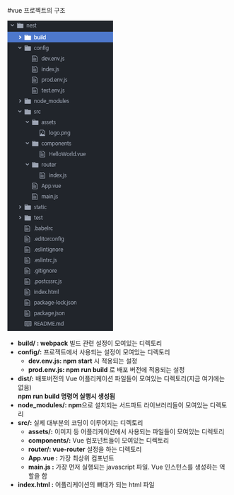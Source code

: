 
#vue 프로젝트의 구조

![뷰프로젝트구조](../images/뷰프로젝트구조.png)

* **build/ : webpack** 빌드 관련 설정이 모여있는 디렉토리  
* **config/:** 프로젝트에서 사용되는 설정이 모여있는 디렉토리  
  * **dev.env.js: npm start** 시 적용되는 설정  
  * **prod.env.js: npm run build** 로 배포 버전에 적용되는 설정  
* **dist/:** 배포버전의 Vue 어플리케이션 파일들이 모여있는 디렉토리(지금 여기에는 없음)  
  **npm run build 명령어 실행시 생성됨**  
* **node_modules/: npm**으로 설치되는 서드파트 라이브러리들이 모여있는 디렉토리  
* **src/:** 실제 대부분의 코딩이 이루어지는 디렉토리  
  * **assets/:** 이미지 등 어플리케이션에서 사용되는 파일들이 모여있는 디렉토리  
  * **components/:** Vue 컴포넌트들이 모여있는 디렉토리  
  * **router/: vue-router** 설정을 하는 디렉토리  
  * **App.vue :** 가장 최상위 컴포넌트  
  * **main.js :** 가장 먼저 실행되는 javascript 파일. Vue 인스턴스를 생성하는 역할을 함  
* **index.html :** 어플리케이션의 뼈대가 되는 html 파일

